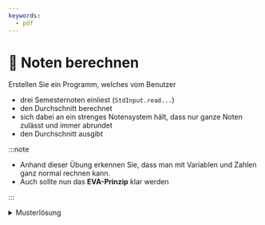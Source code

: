 ```yaml
---
keywords:
  - pdf
---
```

# 📝 Noten berechnen

Erstellen Sie ein Programm, welches vom Benutzer

- drei Semesternoten einliest (`StdInput.read...`)
- den Durchschnitt berechnet
- sich dabei an ein strenges Notensystem hält, dass nur ganze Noten zulässt und
  immer abrundet
- den Durchschnitt ausgibt

:::note

- Anhand dieser Übung erkennen Sie, dass man mit Variablen und Zahlen ganz
  normal rechnen kann.
- Auch sollte nun das **EVA-Prinzip** klar werden

:::

<details>
<summary>Musterlösung</summary>

**Wo ist die Methode `main`?**

- Die Klasse mit der `main` Methode müsst Ihr selber erstellen.
- der `import` gehört ganz oben ins File.
- `...` kann man löschen ;)

```java title="Musterlösung ohne main"
import mytools.StdInput;

...

// deklarieren
double grade1;
double grade2;
double grade3;
double result;

// E - Einlesen
System.out.println("Welcome to the average calculator");
System.out.println("Please enter the first grade");
grade1 = StdInput.readDouble();
System.out.println("Please enter the second grade");
grade2 = StdInput.readDouble();
System.out.println("Please enter the third grade");
grade3 = StdInput.readDouble();

// V - Verarbeiten
result = (grade1 + grade2 + grade3) / 3;

// A - Ausgeben
System.out.println("The average grade is: " + result);
```

</details>
